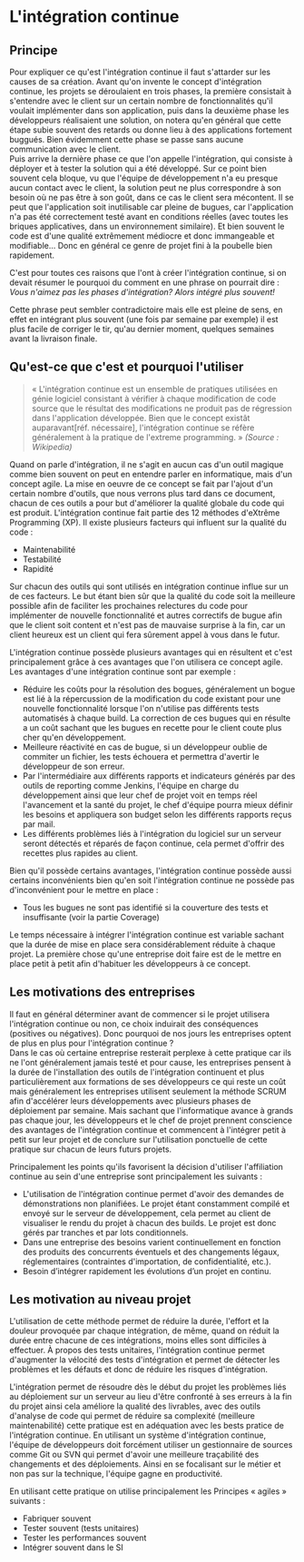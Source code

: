 # L'intégration continue

## Principe

Pour expliquer ce qu'est l'intégration continue il faut s'attarder sur les causes de sa création. Avant qu'on invente le concept d'intégration continue, les projets se déroulaient en trois phases, la première consistait à s'entendre avec le client sur un certain nombre de fonctionnalités qu'il voulait implémenter dans son application, puis dans la deuxième phase les développeurs réalisaient une solution, on notera qu'en général que cette étape subie souvent des retards ou donne lieu à des applications fortement buggués. Bien évidemment cette phase se passe sans aucune communication avec le client.  
Puis arrive la dernière phase ce que l'on appelle l'intégration, qui consiste à déployer et à tester la solution qui a été développé. Sur ce point bien souvent cela bloque, vu que l'équipe de développement n'a eu presque aucun contact avec le client, la solution peut ne plus correspondre à son besoin où ne pas être à son goût, dans ce cas le client sera mécontent. Il se peut que l'application soit inutilisable car pleine de bugues, car l'application n'a pas été correctement testé avant en conditions réelles (avec toutes les briques applicatives, dans un environnement similaire). Et bien souvent le code est d'une qualité extrêmement médiocre et donc immangeable et modifiable... Donc en général ce genre de projet fini à la poubelle bien rapidement.

C'est pour toutes ces raisons que l'ont à créer l'intégration continue, si on devait résumer le pourquoi du comment en une phrase on pourrait dire :  
*Vous n'aimez pas les phases d'intégration? Alors intégré plus souvent!*

Cette phrase peut sembler contradictoire mais elle est pleine de sens, en effet en intégrant plus souvent (une fois par semaine par exemple) il est plus facile de corriger le tir, qu'au dernier moment, quelques semaines avant la livraison finale.

## Qu'est-ce que c'est et pourquoi l'utiliser

> « L'intégration continue est un ensemble de pratiques utilisées en génie logiciel consistant à vérifier à chaque modification de code source que le résultat des modifications ne produit pas de régression dans l'application développée. Bien que le concept existât auparavant[réf. nécessaire], l'intégration continue se réfère généralement à la pratique de l'extreme programming. » *(Source : Wikipedia)*

Quand on parle d'intégration, il ne s'agit en aucun cas d'un outil magique comme bien souvent on peut en entendre parler en informatique, mais d'un concept agile. La mise en oeuvre de ce concept se fait par l'ajout d'un certain nombre d'outils, que nous verrons plus tard dans ce document, chacun de ces outils a pour but d'améliorer la qualité globale du code qui est produit. L'intégration continue fait partie des 12 méthodes d'eXtrême Programming (XP). Il existe plusieurs facteurs qui influent sur la qualité du code :

* Maintenabilité
* Testabilité
* Rapidité

Sur chacun des outils qui sont utilisés en intégration continue influe sur un de ces facteurs. Le but étant bien sûr que la qualité du code soit la meilleure possible afin de faciliter les prochaines relectures du code pour implémenter de nouvelle fonctionnalité et autres correctifs de bugue afin que le client soit content et n'est pas de mauvaise surprise à la fin, car un client heureux est un client qui fera sûrement appel à vous dans le futur.

<!-- Avantage -->
L'intégration continue possède plusieurs avantages qui en résultent et c'est principalement grâce à ces avantages que l'on utilisera ce concept agile. Les avantages d'une intégration continue sont par exemple :

- Réduire les coûts pour la résolution des bogues, généralement un bogue est lié à la répercussion de la modification du code existant pour une nouvelle fonctionnalité lorsque l'on n'utilise pas différents tests automatisés à chaque build. La correction de ces bugues qui en résulte a un coût sachant que les bugues en recette pour le client coute plus cher qu'en développement.
- Meilleure réactivité en cas de bugue, si un développeur oublie de commiter un fichier, les tests échouera et permettra d'avertir le développeur de son erreur.
- Par l'intermédiaire aux différents rapports et indicateurs générés par des outils de reporting comme Jenkins, l'équipe en charge du développement ainsi que leur chef de projet voit en temps réel l'avancement et la santé du projet, le chef d'équipe pourra mieux définir les besoins et appliquera son budget selon les différents rapports reçus par mail.
- Les différents problèmes liés à l'intégration du logiciel sur un serveur seront détectés et réparés de façon continue, cela permet d'offrir des recettes plus rapides au client.

<!-- Inconvénient -->
Bien qu'il possède certains avantages, l'intégration continue possède aussi certains inconvénients bien qu'en soit l'intégration continue ne possède pas d'inconvénient pour le mettre en place :

- Tous les bugues ne sont pas identifié si la couverture des tests et insuffisante (voir la partie Coverage)

Le temps nécessaire à intégrer l'intégration continue est variable sachant que la durée de mise en place sera considérablement réduite à chaque projet. La première chose qu'une entreprise doit faire est de le mettre en place petit à petit afin d'habituer les développeurs à ce concept.

<!-- Etape de l'integration continue -->
<!-- Les 8 bonnes pratiques du developpeur -->

## Les motivations des entreprises

Il faut en général déterminer avant de commencer si le projet utilisera l'intégration continue ou non, ce choix induirait des conséquences (positives ou négatives). Donc pourquoi de nos jours les entreprises optent de plus en plus pour l'intégration continue ?  
Dans le cas où certaine entreprise resterait perplexe à cette pratique car ils ne l'ont généralement jamais testé et pour cause, les entreprises pensent à la durée de l'installation des outils de l'intégration continuent et plus particulièrement aux formations de ses développeurs ce qui reste un coût mais généralement les entreprises utilisent seulement la méthode SCRUM afin d'accélérer leurs développements avec plusieurs phases de déploiement par semaine. Mais sachant que l'informatique avance à grands pas chaque jour, les développeurs et le chef de projet prennent conscience des avantages de l'intégration continue et commencent à l'intégrer petit à petit sur leur projet et de conclure sur l'utilisation ponctuelle de cette pratique sur chacun de leurs futurs projets.

Principalement les points qu'ils favorisent la décision d'utiliser l'affiliation continue au sein d'une entreprise sont principalement les suivants :

* L'utilisation de l'intégration continue permet d'avoir des demandes de démonstrations non planifiées. Le projet étant constamment compilé et envoyé sur le serveur de développement, cela permet au client de visualiser le rendu du projet à chacun des builds. Le projet est donc gérés par tranches et par lots conditionnels.
* Dans une entreprise des besoins varient continuellement en fonction des produits des concurrents éventuels et des changements légaux, réglementaires (contraintes d'importation, de confidentialité, etc.).
* Besoin d’intégrer rapidement les évolutions d’un projet en continu.

## Les motivation au niveau projet

L'utilisation de cette méthode permet de réduire la durée, l'effort et la douleur provoquée par chaque intégration, de même, quand on réduit la durée entre chacune de ces intégrations, moins elles sont difficiles à effectuer. À propos des tests unitaires, l'intégration continue permet d'augmenter la vélocité des tests d'intégration et permet de détecter les problèmes et les défauts et donc de réduire les risques d'intégration.

L'intégration permet de résoudre dès le début du projet les problèmes liés au déploiement sur un serveur au lieu d'être confronté à ses erreurs à la fin du projet ainsi cela améliore la qualité des livrables, avec des outils d'analyse de code qui permet de réduire sa complexité (meilleure maintenabilité) cette pratique est en adéquation avec les bests pratice de l'intégration continue. En utilisant un système d'intégration continue, l'équipe de développeurs doit forcément utiliser un gestionnaire de sources comme Git ou SVN qui permet d'avoir une meilleure traçabilité des changements et des déploiements. Ainsi en se focalisant sur le métier et non pas sur la technique, l'équipe gagne en productivité.

En utilisant cette pratique on utilise principalement les Principes « agiles » suivants :

* Fabriquer souvent
* Tester souvent (tests unitaires)
* Tester les performances souvent
* Intégrer souvent dans le SI
